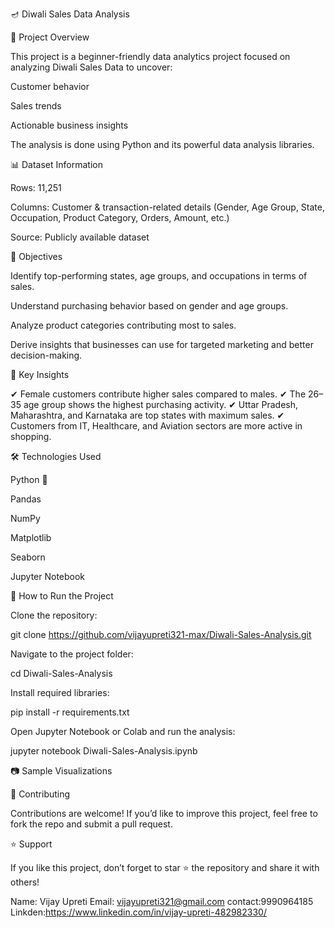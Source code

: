 🪔 Diwali Sales Data Analysis

📌 Project Overview

This project is a beginner-friendly data analytics project focused on analyzing Diwali Sales Data to uncover:

Customer behavior

Sales trends

Actionable business insights

The analysis is done using Python and its powerful data analysis libraries.

📊 Dataset Information

Rows: 11,251

Columns: Customer & transaction-related details (Gender, Age Group, State, Occupation, Product Category, Orders, Amount, etc.)

Source: Publicly available dataset

🎯 Objectives

Identify top-performing states, age groups, and occupations in terms of sales.

Understand purchasing behavior based on gender and age groups.

Analyze product categories contributing most to sales.

Derive insights that businesses can use for targeted marketing and better decision-making.

🔑 Key Insights

✔ Female customers contribute higher sales compared to males.
✔ The 26–35 age group shows the highest purchasing activity.
✔ Uttar Pradesh, Maharashtra, and Karnataka are top states with maximum sales.
✔ Customers from IT, Healthcare, and Aviation sectors are more active in shopping.

🛠 Technologies Used

Python 🐍

Pandas

NumPy

Matplotlib

Seaborn

Jupyter Notebook

🚀 How to Run the Project

Clone the repository:

git clone https://github.com/vijayupreti321-max/Diwali-Sales-Analysis.git


Navigate to the project folder:

cd Diwali-Sales-Analysis


Install required libraries:

pip install -r requirements.txt


Open Jupyter Notebook or Colab and run the analysis:

jupyter notebook Diwali-Sales-Analysis.ipynb

📷 Sample Visualizations




🤝 Contributing

Contributions are welcome! If you’d like to improve this project, feel free to fork the repo and submit a pull request.



⭐ Support

If you like this project, don’t forget to star ⭐ the repository and share it with others!

Name: Vijay Upreti
Email: vijayupreti321@gmail.com
contact:9990964185
Linkden:https://www.linkedin.com/in/vijay-upreti-482982330/
